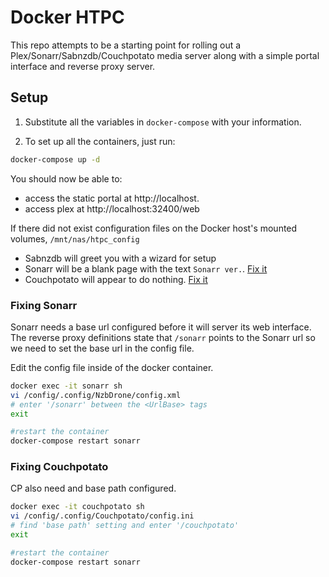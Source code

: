 # Docker HTPC

This repo attempts to be a starting point for rolling out a Plex/Sonarr/Sabnzdb/Couchpotato media server
along with a simple portal interface and reverse proxy server.

## Setup

1. Substitute all the variables in `docker-compose` with your information.

2. To set up all the containers, just run:

```sh
docker-compose up -d
```

You should now be able to:
  - access the static portal at http://localhost.
  - access plex at http://localhost:32400/web

If there did not exist configuration files on the Docker host's mounted volumes, `/mnt/nas/htpc_config`
  - Sabnzdb will greet you with a wizard for setup
  - Sonarr will be a blank page with the text `Sonarr ver.`. [Fix it](#fixing-sonarr)
  - Couchpotato will appear to do nothing. [Fix it](#fixing-couchpotato)


### Fixing Sonarr

Sonarr needs a base url configured before it will server its web interface. The reverse proxy definitions
state that `/sonarr` points to the Sonarr url so we need to set the base url in the config file.

Edit the config file inside of the docker container.

```sh
docker exec -it sonarr sh
vi /config/.config/NzbDrone/config.xml
# enter '/sonarr' between the <UrlBase> tags
exit

#restart the container
docker-compose restart sonarr
```
### Fixing Couchpotato

CP also need and base path configured. 

```sh
docker exec -it couchpotato sh
vi /config/.config/Couchpotato/config.ini
# find 'base path' setting and enter '/couchpotato'
exit

#restart the container
docker-compose restart sonarr
```
